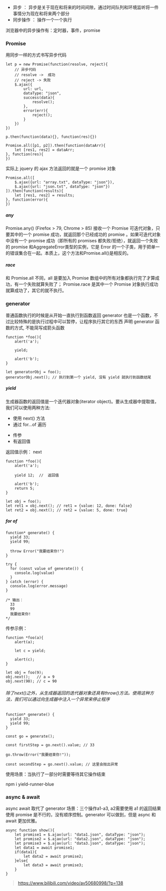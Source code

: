 * 异步			：	异步是关于现在和将来的时间间隙，通过时间队列和环境监听将一件事情分为现在和将来两个部分
* 同步操作	：	操作一个一个执行

浏览器中的异步操作有：定时器，事件，promise


### Promise

用同步一样的方式书写异步代码
```
let p = new Promise(function(resolve, reject){
	// 异步代码
	// resolve ->  成功
	// reject -> 失败
	$.ajax({
		url: url,
		dataType: "json",
		success(data){
			resolve();
		},
		error(err){
			reject();
		}
	})
})

p.then(function(data){}, function(res){})

Promise.all([p1, p2]).then(function(dataArr){
	let [res1, res2] = dataArr;
}, function(res){
})
```

实际上 jquery 的 ajax 方法返回的就是一个 promise 对象
```
Promise.all([
	$.ajax({url: "array.txt", dataType: "json"}),
	$.ajax({url: "json.txt", dataType: "json"})
]).then(function(results){
	let [res1, res2] = results;
}, function(error){
})
```

##### any
Promise.any()  (Firefox > 79, Chrome > 85)  接收一个 Promise 可迭代对象，只要其中的一个 promise 成功，就返回那个已经成功的 promise 。如果可迭代对象中没有一个 promise 成功（即所有的 promises 都失败/拒绝），就返回一个失败的 promise 和AggregateError类型的实例，它是 Error 的一个子类，用于把单一的错误集合在一起。本质上，这个方法和Promise.all()是相反的。

##### race

和 Promise.all 不同，all 是要加入 Promise 数组中的所有对象都执行完了才算成功，有一个失败就算失败了；
Promise.race  是其中一个 Promise 对象执行成功就算成功了，其它的就不执行。

### generator

普通函数执行的时候是从开始一直执行到函数返回
generator 也是一个函数，不过比较特殊的是执行过程中可以暂停，让程序执行其它的东西
声明 generator 函数的方式, 不能简写成箭头函数
```
function *foo(){
	alert('a');

	yield;

	alert('b');
}

let generatorObj = foo();
generatorObj.next(); // 执行到第一个 yield, 没有 yield 就执行到函数结尾
```
##### yield

生成器函数的返回值是一个迭代器对象(iterator object)。要从生成器中提取值，我们可以使用两种方法:

- 使用 next() 方法
- 通过 for...of 遍历

+ 传参
+ 有返回值

返回值示例： next
```
function *foo(){
	alert('a');

	yield 12;  //  返回值

	alert('b');
	return 5;
}

let obj = foo();
let ret1 = obj.next(); // ret1 = {value: 12, done: false}
let ret2 = obj.next(); // ret2 = {value: 5, done: true}
```

##### for of
```
function* generate() {
  yield 33;
  yield 99;

  throw Error("我要结束你!")
}

try {
  for (const value of generate()) {
    console.log(value)
  }
} catch (error) {
  console.log(error.message)
}

/* 输出：
  33
  99
  我要结束你!
*/
```

传参示例：
```
function *foo(a){
	alert(a);

	let c = yield;

	alert(c);
}

let obj = foo(9);
obj.next();   // a = 9
obj.next(90); // c = 90
```

###### 除了next()之外，从生成器返回的迭代器对象还具有throw()方法。使用这种方法，我们可以通过向生成器中注入一个异常来停止程序
```
function* generate() {
  yield 33;
  yield 99;
}

const go = generate();

const firstStep = go.next().value; // 33

go.throw(Error("我要结束你!"));

const secondStep = go.next().value; // 这里会抛出异常
```

使用场景：当执行了一部分时需要等待其它操作结束

npm i yield-runner-blue

### async & await

async await 取代了 generator
场景：三个操作a1-a3, a2需要使用 a1 的返回结果
使用 promise 是不行的，没有顺序控制。generator 可以做到，但是 async 和 await 更加优雅。
```
async function show(){
	let promise1 = $.ajax(url: "data1.json", dataType: "json");
	let promise2 = $.ajax(url: "data2.json", dataType: "json");
	let promise3 = $.ajax(url: "data3.json", dataType: "json");
	let data1 = await promise1;
	if(data1){
		let data2 = await promise2;
	}else{
		let data3 = await promise3;
	}
}
```

> https://www.bilibili.com/video/av50680998/?p=138
